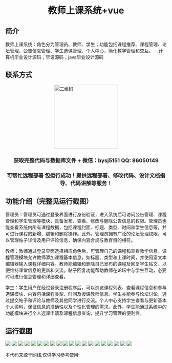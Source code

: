 <p><h1 align="center">教师上课系统+vue</h1></p>

## 简介
教师上课系统：角色分为管理员、教师、学生；功能包括课程推荐、课程管理、论坛管理、公告信息管理、学生选课管理、个人中心，简化教学管理和交互。    --计算机毕业设计源码；毕设源码；java毕业设计源码


## 联系方式
<img src="https://bs-1329754181.cos.ap-shanghai.myqcloud.com/wx.jpg" alt="二维码" style="display: block; margin: 0 auto;" width="200px">
<p><h3 align="center">获取完整代码与数据库文件 + 微信：bysj5151 QQ: 86050149</h3></p>
<p><h3 align="center">可帮忙远程部署 包运行成功！提供远程部署、修改代码、设计文档指导、代码讲解等服务！</h3></p>

## 功能介绍（完整见运行截图）
管理员：管理员可通过登录界面进行身份验证，进入系统后可访问公告管理、课程管理和学生管理等模块，具备发布、查看、修改与删除公告信息的权限。管理员也能查看系统内所有课程数据，包括课程封面、标题、类型、时间和学生信息等，并可进行课程的新增、编辑和删除操作。此外，管理员拥有广泛的论坛管理权限，可以管理帖子详情及用户评论信息，确保内容合规与教育目的相符。  

教师：教师通过登录界面选择相应角色后，可管理自己的课程和查看教学信息。课程管理模块允许教师添加课程基本信息，如标题、类型和上课时间，并使用富文本编辑器输入课程详细内容。教师能编辑和删除自己发布的课程及回复学生帖文，以便维持课堂信息的更新和交流。帖子回复功能帮助教师在论坛中与学生互动，必要时可进行信息管理和详细查看。  

学生：学生用户在经过登录注册程序后，可以浏览课程列表、查看课程信息和参与选课模块，内容包括课程类型、时间及授课教师信息。学生亦能参与论坛讨论，通过提交帖子和评论与教师及其他同学进行交流。个人中心支持学生查看与更新基本个人资料，保证信息的准确性以及个性化管理的需求。此外，学生能通过系统中的功能模块进行个人选课申请及课程信息查询，提升学习管理的便利性。


## 运行截图
![](https://bs-1329754181.cos.ap-shanghai.myqcloud.com/ssm/TeacherClassSystem/img/001.jpg)
![](https://bs-1329754181.cos.ap-shanghai.myqcloud.com/ssm/TeacherClassSystem/img/002.jpg)
![](https://bs-1329754181.cos.ap-shanghai.myqcloud.com/ssm/TeacherClassSystem/img/003.jpg)
![](https://bs-1329754181.cos.ap-shanghai.myqcloud.com/ssm/TeacherClassSystem/img/004.jpg)
![](https://bs-1329754181.cos.ap-shanghai.myqcloud.com/ssm/TeacherClassSystem/img/005.jpg)
![](https://bs-1329754181.cos.ap-shanghai.myqcloud.com/ssm/TeacherClassSystem/img/006.jpg)
![](https://bs-1329754181.cos.ap-shanghai.myqcloud.com/ssm/TeacherClassSystem/img/007.jpg)
![](https://bs-1329754181.cos.ap-shanghai.myqcloud.com/ssm/TeacherClassSystem/img/008.jpg)
![](https://bs-1329754181.cos.ap-shanghai.myqcloud.com/ssm/TeacherClassSystem/img/009.jpg)
![](https://bs-1329754181.cos.ap-shanghai.myqcloud.com/ssm/TeacherClassSystem/img/010.jpg)
![](https://bs-1329754181.cos.ap-shanghai.myqcloud.com/ssm/TeacherClassSystem/img/011.jpg)
![](https://bs-1329754181.cos.ap-shanghai.myqcloud.com/ssm/TeacherClassSystem/img/012.jpg)
![](https://bs-1329754181.cos.ap-shanghai.myqcloud.com/ssm/TeacherClassSystem/img/013.jpg)
![](https://bs-1329754181.cos.ap-shanghai.myqcloud.com/ssm/TeacherClassSystem/img/014.jpg)
![](https://bs-1329754181.cos.ap-shanghai.myqcloud.com/ssm/TeacherClassSystem/img/015.jpg)
![](https://bs-1329754181.cos.ap-shanghai.myqcloud.com/ssm/TeacherClassSystem/img/016.jpg)
![](https://bs-1329754181.cos.ap-shanghai.myqcloud.com/ssm/TeacherClassSystem/img/017.jpg)
![](https://bs-1329754181.cos.ap-shanghai.myqcloud.com/ssm/TeacherClassSystem/img/018.jpg)
![](https://bs-1329754181.cos.ap-shanghai.myqcloud.com/ssm/TeacherClassSystem/img/019.jpg)
![](https://bs-1329754181.cos.ap-shanghai.myqcloud.com/ssm/TeacherClassSystem/img/020.jpg)

<p>本代码来源于网络,仅供学习参考使用!</p>
